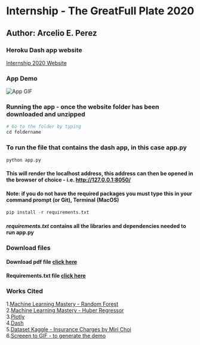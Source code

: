 # Internship - The GreatFull Plate 2020  
## Author: Arcelio E. Perez  

### Heroku Dash app website  
[Internship 2020 Website](https://my-internship-app.herokuapp.com/) 

### App Demo 
![App GIF](demo/my-dash-app.gif)

### Running the app - once the website folder has been downloaded and unzipped  
```python 
# Go to the folder by typing 
cd foldername 
```  
### To run the file that contains the dash app, in this case **app.py**  
```python
python app.py
```  
#### This will render the localhost address, this address can then be opened in the browser of choice - i.e. http://127.0.0.1:8050/

#### **Note:** if you do not have the required packages you must type this in your command prompt (or Git), Terminal (MacOS)  
```python
pip install -r requirements.txt
```  
#### *requirements.txt* contains all the libraries and dependencies needed to run **app.py**  

### Download files    
#### Download pdf file <a target = "_blank" href="source/InternshipSchedule.pdf"> click here </a>    
#### Requirements.txt file <a href="source/requirements.txt" download> click here </a>     

### Works Cited  
1.[Machine Learning Mastery - Random Forest](https://machinelearningmastery.com/random-forest-ensemble-in-python/)  
2.[Machine Learning Mastery - Huber Regressor](https://machinelearningmastery.com/robust-regression-for-machine-learning-in-python/#:~:text=Regression%20is%20a%20modeling%20task,most%20successful%20being%20linear%20regression.)  
3.[Plotly](https://plotly.com/)  
4.[Dash](https://dash.plotly.com/)  
5.[Dataset Kaggle - Insurance Charges by Miri Choi](https://www.kaggle.com/mirichoi0218/insurance)  
6.[Screeen to GIF - to generate the demo](https://www.screentogif.com/)
